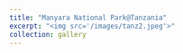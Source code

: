 ```yaml
---
title: "Manyara National Park@Tanzania"
excerpt: "<img src='/images/tanz2.jpeg'>"
collection: gallery
---
```


